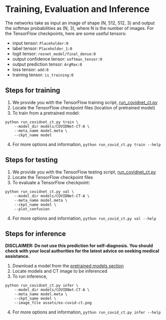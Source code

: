 # Training, Evaluation and Inference

The networks take as input an image of shape (N, 512, 512, 3) and output the softmax probabilities as (N, 3), where N is the number of images. For the TensorFlow checkpoints, here are some useful tensors:
* input tensor: `Placeholder:0`
* label tensor: `Placeholder_1:0`
* logit tensor: `resnet_model/final_dense:0`
* output confidence tensor: `softmax_tensor:0`
* output prediction tensor: `ArgMax:0`
* loss tensor: `add:0`
* training tensor: `is_training:0`

## Steps for training
1. We provide you with the TensorFlow training script, [run_covidnet_ct.py](../run_covidnet_ct.py)
2. Locate the TensorFlow checkpoint files (location of pretrained model)
3. To train from a pretrained model:
```
python run_covidnet_ct.py train \
    --model_dir models/COVIDNet-CT-A \
    --meta_name model.meta \
    --ckpt_name model
```
4. For more options and information, `python run_covid_ct.py train --help`

## Steps for testing
1. We provide you with the TensorFlow testing script, [run_covidnet_ct.py](../run_covidnet_ct.py)
2. Locate the TensorFlow checkpoint files
3. To evaluate a TensorFlow checkpoint:
```
python run_covidnet_ct.py val \
    --model_dir models/COVIDNet-CT-A \
    --meta_name model.meta \
    --ckpt_name model \
    --plot_confusion
```
4. For more options and information, `python run_covid_ct.py val --help`

## Steps for inference
**DISCLAIMER: Do not use this prediction for self-diagnosis. You should check with
your local authorities for the latest advice on seeking medical assistance.**

1. Download a model from the [pretrained models section](models.md)
2. Locate models and CT image to be inferenced
3. To run inference,
```
python run_covidnet_ct.py infer \
    --model_dir models/COVIDNet-CT-A \
    --meta_name model.meta \
    --ckpt_name model \
    --image_file assets/ex-covid-ct.png
```
4. For more options and information, `python run_covid_ct.py infer --help`
